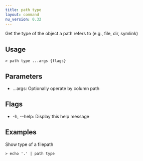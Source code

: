 ```yaml
---
title: path type
layout: command
nu_version: 0.32
---
```

Get the type of the object a path refers to (e.g., file, dir, symlink)

## Usage
```shell
> path type ...args {flags} 
 ```

## Parameters
* ...args: Optionally operate by column path

## Flags
* -h, --help: Display this help message

## Examples
  Show type of a filepath
```shell
> echo '.' | path type
 ```


